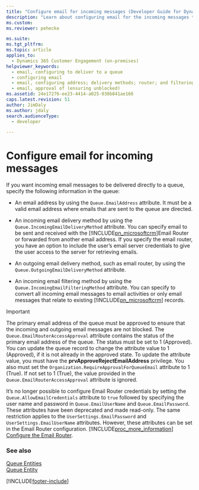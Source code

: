 ```yaml
---
title: "Configure email for incoming messages (Developer Guide for Dynamics 365 Customer Engagement) | MicrosoftDocs"
description: "Learn about configuring email for the incoming messages to deliver directly to a queue."
ms.custom: 
ms.reviewer: pehecke

ms.suite: 
ms.tgt_pltfrm: 
ms.topic: article
applies_to: 
  - Dynamics 365 Customer Engagement (on-premises)
helpviewer_keywords: 
  - email, configuring to deliver to a queue
  - configuring email
  - email, configuring address; delivery methods; router; and filtering
  - email, approval of (ensuring unblocked)
ms.assetid: 24e17276-ee23-4414-a025-030b841ae166
caps.latest.revision: 51
author: JimDaly
ms.author: jdaly
search.audienceType: 
  - developer

---
```

# Configure email for incoming messages

If you want incoming email messages to be delivered directly to a queue, specify the following information in the queue:  
  
- An email address by using the `Queue.EmailAddress` attribute. It must be a valid email address where emails that are sent to the queue are directed.  
  
- An incoming email delivery method by using the `Queue.IncomingEmailDeliveryMethod` attribute. You can specify email to be sent and received with the [!INCLUDE[pn_microsoftcrm](../includes/pn-microsoftcrm.md)]Email Router or forwarded from another email address. If you specify the email router, you have an option to include the user’s email server credentials to give the user access to the server for retrieving emails.  
  
- An outgoing email delivery method, such as email router, by using the `Queue.OutgoingEmailDeliveryMethod` attribute.  
  
- An incoming email filtering method by using the `Queue.IncomingEmailFilteringMethod` attribute. You can specify to convert all incoming email messages to email activities or only email messages that relate to existing [!INCLUDE[pn_microsoftcrm](../includes/pn-microsoftcrm.md)] records.  
  
> [!IMPORTANT]
>  The primary email address of the queue must be approved to ensure that the incoming and outgoing email messages are not blocked. The `Queue.EmailRouterAccessApproval` attribute contains the status of the primary email address of the queue. The status must be set to 1 (Approved). You can update the queue record to change the attribute value to 1 (Approved), if it is not already in the approved state. To update the attribute value, you must have the **prvApproveRejectEmailAddress** privilege. You also must set the `Organization.RequireApprovalForQueueEmail` attribute to 1 (True). If not set to 1 (True), the value provided in the `Queue.EmailRouterAccessApproval` attribute is ignored.  
> 
>  It’s no longer possible to configure Email Router credentials by setting the `Queue.AllowEmailCredentials` attribute to `true` followed by specifying the user name and password in `Queue.EmailUserName` and `Queue.EmailPassword`. These attributes have been deprecated and made read-only. The same restriction applies to the `UserSettings.EmailPassword` and `UserSettings.EmailUserName` attributes. However, these attributes can be set in the Email Router configuration. [!INCLUDE[proc_more_information](../includes/proc-more-information.md)] [Configure the Email Router](/previous-versions/dynamicscrm-2016/administering-dynamics-365/hh699786(v=crm.8)).  
  
### See also  
 [Queue Entities](queue-entities.md)   
 [Queue Entity](entities/queue.md)


[!INCLUDE[footer-include](../../../includes/footer-banner.md)]
